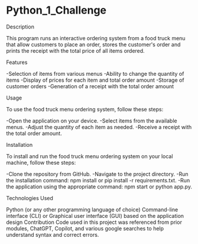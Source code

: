 # Python_1_Challenge

Description

This program runs an interactive ordering system from a food truck menu that allow customers to place an order, stores the customer's order and prints the receipt with the total price of all items ordered.

Features

-Selection of items from various menus
-Ability to change the quantity of items
-Display of prices for each item and total order amount
-Storage of customer orders
-Generation of a receipt with the total order amount


Usage

To use the food truck menu ordering system, follow these steps:

-Open the application on your device.
-Select items from the available menus.
-Adjust the quantity of each item as needed.
-Receive a receipt with the total order amount.

Installation

To install and run the food truck menu ordering system on your local machine, follow these steps:

-Clone the repository from GitHub.
-Navigate to the project directory.
-Run the installation command: npm install or pip install -r requirements.txt.
-Run the application using the appropriate command: npm start or python app.py.

Technologies Used

Python (or any other programming language of choice)
Command-line interface (CLI) or Graphical user interface (GUI) based on the application design
Contribution
Code used in this project was referenced from prior modules, ChatGPT, Copilot, and various google searches to help understand syntax and correct errors.
